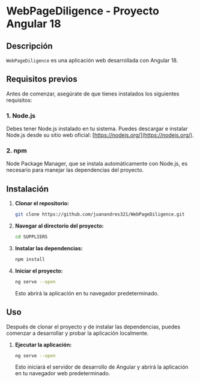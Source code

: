 # WebPageDiligence - Proyecto Angular 18

## Descripción

`WebPageDiligence` es una aplicación web desarrollada con Angular 18.
## Requisitos previos

Antes de comenzar, asegúrate de que tienes instalados los siguientes requisitos:

### 1. Node.js
Debes tener Node.js instalado en tu sistema. Puedes descargar e instalar Node.js desde su sitio web oficial: [https://nodejs.org/](https://nodejs.org/).

### 2. npm
Node Package Manager, que se instala automáticamente con Node.js, es necesario para manejar las dependencias del proyecto.

## Instalación

1. **Clonar el repositorio:**
   ```sh
   git clone https://github.com/juanandres321/WebPageDiligence.git
   ```

2. **Navegar al directorio del proyecto:**
   ```sh
   cd SUPPLIERS
   ```

3. **Instalar las dependencias:**
   ```sh
   npm install
   ```

4. **Iniciar el proyecto:**
   ```sh
   ng serve --open
   ```

   Esto abrirá la aplicación en tu navegador predeterminado.

## Uso

Después de clonar el proyecto y de instalar las dependencias, puedes comenzar a desarrollar y probar la aplicación localmente.

1. **Ejecutar la aplicación:**
   ```sh
   ng serve --open
   ```

   Esto iniciará el servidor de desarrollo de Angular y abrirá la aplicación en tu navegador web predeterminado.

